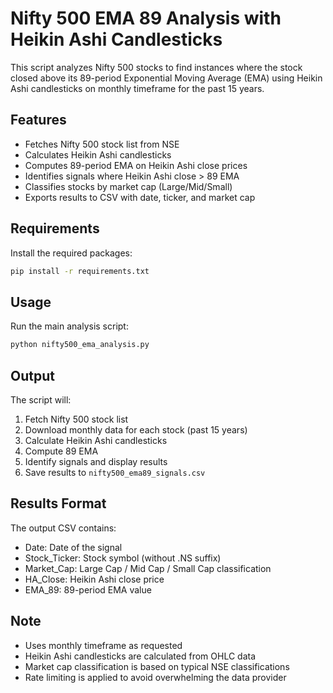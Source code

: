 # Nifty 500 EMA 89 Analysis with Heikin Ashi Candlesticks

This script analyzes Nifty 500 stocks to find instances where the stock closed above its 89-period Exponential Moving Average (EMA) using Heikin Ashi candlesticks on monthly timeframe for the past 15 years.

## Features

- Fetches Nifty 500 stock list from NSE
- Calculates Heikin Ashi candlesticks
- Computes 89-period EMA on Heikin Ashi close prices
- Identifies signals where Heikin Ashi close > 89 EMA
- Classifies stocks by market cap (Large/Mid/Small)
- Exports results to CSV with date, ticker, and market cap

## Requirements

Install the required packages:

```bash
pip install -r requirements.txt
```

## Usage

Run the main analysis script:

```bash
python nifty500_ema_analysis.py
```

## Output

The script will:
1. Fetch Nifty 500 stock list
2. Download monthly data for each stock (past 15 years)
3. Calculate Heikin Ashi candlesticks
4. Compute 89 EMA
5. Identify signals and display results
6. Save results to `nifty500_ema89_signals.csv`

## Results Format

The output CSV contains:
- Date: Date of the signal
- Stock_Ticker: Stock symbol (without .NS suffix)
- Market_Cap: Large Cap / Mid Cap / Small Cap classification
- HA_Close: Heikin Ashi close price
- EMA_89: 89-period EMA value

## Note

- Uses monthly timeframe as requested
- Heikin Ashi candlesticks are calculated from OHLC data
- Market cap classification is based on typical NSE classifications
- Rate limiting is applied to avoid overwhelming the data provider

